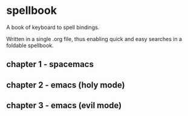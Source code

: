 # spellbook
A book of keyboard to spell bindings.

Written in a single .org file, thus enabling quick and easy searches in a foldable spellbook.

## chapter 1 - spacemacs
## chapter 2 - emacs (holy mode)
## chapter 3 - emacs (evil mode)
